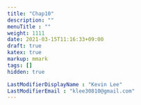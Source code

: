 ```yaml
---
title: "Chap10"
description: ""
menuTitle : ""
weight: 1111
date: 2021-03-15T11:16:33+09:00
draft: true
katex: true
markup: mmark
tags: []
hidden: true

LastModifierDisplayName : "Kevin Lee"
LastModifierEmail : "klee30810@gmail.com"
---
```


